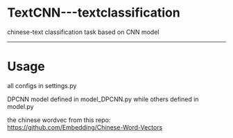 # TextCNN---textclassification
chinese-text classification task based on CNN model

----------------------------------------------------
# Usage
all configs in settings.py

DPCNN model defined in model_DPCNN.py while others defined in model.py

the chinese wordvec from this repo: <https://github.com/Embedding/Chinese-Word-Vectors>
